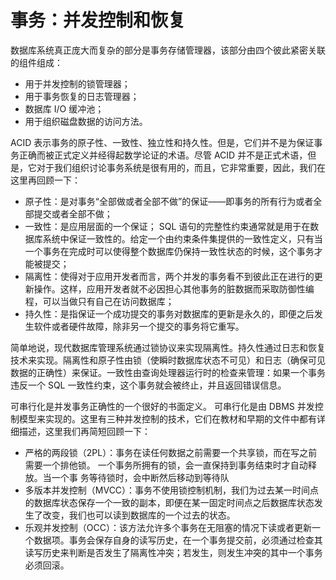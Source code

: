 # 事务：并发控制和恢复

数据库系统真正庞大而复杂的部分是事务存储管理器，该部分由四个彼此紧密关联的组件组成：

* 用于并发控制的锁管理器；
* 用于事务恢复的日志管理器；
* 数据库 I/O 缓冲池；
* 用于组织磁盘数据的访问方法。

ACID 表示事务的原子性、一致性、独立性和持久性。但是，它们并不是为保证事务正确而被正式定义并经得起数学论证的术语。尽管 ACID 并不是正式术语，但是，它对于我们组织讨论事务系统是很有用的，而且，它非常重要，因此，我们在这里再回顾一下：

* 原子性：是对事务“全部做或者全部不做”的保证——即事务的所有行为或者全部提交或者全部不做；
* 一致性：是应用层面的一个保证； SQL 语句的完整性约束通常就是用于在数据库系统中保证一致性的。给定一个由约束条件集提供的一致性定义，只有当一个事务在完成时可以使得整个数据库仍保持一致性状态的时候，这个事务才能被提交；
* 隔离性：使得对于应用开发者而言，两个并发的事务看不到彼此正在进行的更新操作。这样，应用开发者就不必因担心其他事务的脏数据而采取防御性编程，可以当做只有自己在访问数据库；
* 持久性：是指保证一个成功提交的事务对数据库的更新是永久的，即便之后发生软件或者硬件故障，除非另一个提交的事务将它重写。

简单地说，现代数据库管理系统通过锁协议来实现隔离性。持久性通过日志和恢复技术来实现。隔离性和原子性由锁（使瞬时数据库状态不可见）和日志（确保可见数据的正确性）来保证。一致性由查询处理器运行时的检查来管理：如果一个事务违反一个 SQL 一致性约束，这个事务就会被终止，并且返回错误信息。

可串行化是并发事务正确性的一个很好的书面定义。 可串行化是由 DBMS 并发控制模型来实现的。这里有三种并发控制的技术，它们在教材和早期的文件中都有详细描述，这里我们再简短回顾一下：

* 严格的两段锁（2PL）：事务在读任何数据之前需要一个共享锁，而在写之前需要一个排他锁。 一个事务所拥有的锁，会一直保持到事务结束时才自动释放。当一个事 务等待锁时，会中断然后移动到等待队
* 多版本并发控制（MVCC）：事务不使用锁控制机制，我们为过去某一时间点的数据库状态保存一个一致的副本，即便在某一固定时间点之后数据库状态发生了改变，我们也可以读到数据库的一个过去的状态。
* 乐观并发控制（OCC）：该方法允许多个事务在无阻塞的情况下读或者更新一个数据项。事务会保存自身的读写历史，在一个事务提交前，必须通过检查其读写历史来判断是否发生了隔离性冲突；若发生，则发生冲突的其中一个事务必须回滚。
